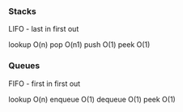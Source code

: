 ### Stacks

LIFO - last in first out

lookup O(n)
pop O(n1)
push O(1)
peek O(1)

### Queues

FIFO - first in first out

lookup O(n)
enqueue O(1)
dequeue O(1)
peek O(1)
